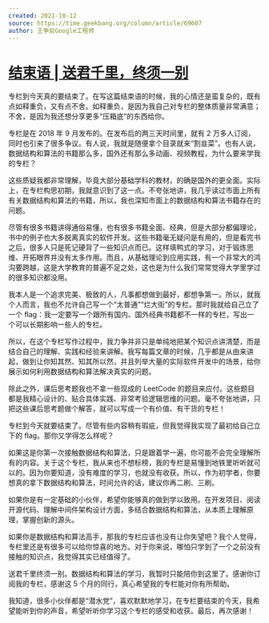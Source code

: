 ```yaml
---
created: 2021-10-12
source: https://time.geekbang.org/column/article/69607
author: 王争前Google工程师
---
```


# [结束语 | 送君千里，终须一别](https://time.geekbang.org/column/article/69607)

专栏到今天真的要结束了。在写这篇结束语的时候，我的心情还是蛮复杂的，既有点如释重负，又有点不舍。如释重负，是因为我自己对专栏的整体质量非常满意；不舍，是因为我还想分享更多“压箱底”的东西给你。

专栏是在 2018 年 9 月发布的。在发布后的两三天时间里，就有 2 万多人订阅，同时也引来了很多争议。有人说，我就是随便拿个目录就来“割韭菜”。也有人说，数据结构和算法的书籍那么多，国外还有那么多动画、视频教程，为什么要来学我的专栏？

这些质疑我都非常理解，毕竟大部分基础学科的教材，的确是国外的更全面。实际上，在专栏构思初期，我就意识到了这一点。不夸张地讲，我几乎读过市面上所有有关数据结构和算法的书籍，所以，我也深知市面上的数据结构和算法书籍存在的问题。

尽管有很多书籍讲得通俗易懂，也有很多书籍全面、经典，但是大部分都偏理论，书中的例子也大多脱离真实的软件开发。这些书籍毫无疑问是有用的，但是看完书之后，很多人只是死记硬背了一些知识点而已。这样填鸭式的学习，对于锻炼思维、开拓眼界并没有太多作用。而且，从基础理论到应用实践，有一个非常大的鸿沟要跨越，这是大学教育的普遍不足之处，这也是为什么我们常常觉得大学里学过的很多知识都没用。

我本人是一个追求完美、极致的人，凡事都想做到最好，都想争第一。所以，就我个人而言，我也不允许自己写一个“太普通”“烂大街”的专栏。那时我就给自己立了一个 flag：我一定要写一个跟所有国内、国外经典书籍都不一样的专栏，写出一个可以长期影响一些人的专栏。

所以，在这个专栏写作过程中，我力争并非只是单纯地把某个知识点讲清楚，而是结合自己的理解、实践和经验来讲解。我写每篇文章的时候，几乎都是从由来讲起，做到让你知其然、知其所以然，并且列举大量的实际软件开发中的场景，给你展示如何利用数据结构和算法解决真实的问题。

除此之外，课后思考题我也不拿一些现成的 LeetCode 的题目来应付。这些题目都是我精心设计的、贴合具体实践、非常考验逻辑思维的问题。毫不夸张地讲，只把这些课后思考题做个解答，就可以写成一个有价值、有干货的专栏！

专栏到今天就要结束了。尽管有些内容稍有瑕疵，但我觉得我实现了最初给自己立下的 flag。那你又学得怎么样呢？

如果这是你第一次接触数据结构和算法，只是跟着学一遍，你可能不会完全理解所有的内容。关于这个专栏，我从来也不想标榜，我的专栏是易懂到地铁里听听就可以的。因为你要知道，没有难度的学习，也就没有收获。所以，作为初学者，你要想真的拿下数据结构和算法，时间允许的话，建议你再二刷、三刷。

如果你是有一定基础的小伙伴，希望你能够真的做到学以致用。在开发项目、阅读开源代码、理解中间件架构设计方面，多结合数据结构和算法，从本质上理解原理，掌握创新的源头。

如果你是数据结构和算法高手，那我的专栏应该也没有让你失望吧？我个人觉得，专栏里还是有很多可以给你惊喜的地方。对于你来说，哪怕只学到了一个之前没有接触的知识点，我觉得其实已经值得了。

送君千里终须一别。数据结构和算法的学习，我暂时只能陪你到这里了。感谢你订阅我的专栏，感谢这 5 个月的同行，真心希望我的专栏能对你有所帮助。

我知道，很多小伙伴都是“潜水党”，喜欢默默地学习，在专栏要结束的今天，我希望能听到你的声音，希望听听你学习这个专栏的感受和收获。最后，再次感谢！